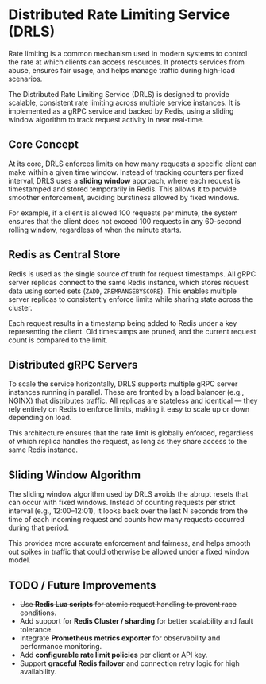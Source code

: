 # Distributed Rate Limiting Service (DRLS)

Rate limiting is a common mechanism used in modern systems to control the rate at which clients can access resources. It protects services from abuse, ensures fair usage, and helps manage traffic during high-load scenarios.

The Distributed Rate Limiting Service (DRLS) is designed to provide scalable, consistent rate limiting across multiple service instances. It is implemented as a gRPC service and backed by Redis, using a sliding window algorithm to track request activity in near real-time.

## Core Concept

At its core, DRLS enforces limits on how many requests a specific client can make within a given time window. Instead of tracking counters per fixed interval, DRLS uses a **sliding window** approach, where each request is timestamped and stored temporarily in Redis. This allows it to provide smoother enforcement, avoiding burstiness allowed by fixed windows.

For example, if a client is allowed 100 requests per minute, the system ensures that the client does not exceed 100 requests in any 60-second rolling window, regardless of when the minute starts.

## Redis as Central Store

Redis is used as the single source of truth for request timestamps. All gRPC server replicas connect to the same Redis instance, which stores request data using sorted sets (`ZADD`, `ZREMRANGEBYSCORE`). This enables multiple server replicas to consistently enforce limits while sharing state across the cluster.

Each request results in a timestamp being added to Redis under a key representing the client. Old timestamps are pruned, and the current request count is compared to the limit.

## Distributed gRPC Servers

To scale the service horizontally, DRLS supports multiple gRPC server instances running in parallel. These are fronted by a load balancer (e.g., NGINX) that distributes traffic. All replicas are stateless and identical — they rely entirely on Redis to enforce limits, making it easy to scale up or down depending on load.

This architecture ensures that the rate limit is globally enforced, regardless of which replica handles the request, as long as they share access to the same Redis instance.

## Sliding Window Algorithm

The sliding window algorithm used by DRLS avoids the abrupt resets that can occur with fixed windows. Instead of counting requests per strict interval (e.g., 12:00–12:01), it looks back over the last N seconds from the time of each incoming request and counts how many requests occurred during that period.

This provides more accurate enforcement and fairness, and helps smooth out spikes in traffic that could otherwise be allowed under a fixed window model.

## TODO / Future Improvements

- ~~Use **Redis Lua scripts** for atomic request handling to prevent race conditions.~~
- Add support for **Redis Cluster / sharding** for better scalability and fault tolerance.
- Integrate **Prometheus metrics exporter** for observability and performance monitoring.
- Add **configurable rate limit policies** per client or API key.
- Support **graceful Redis failover** and connection retry logic for high availability.

